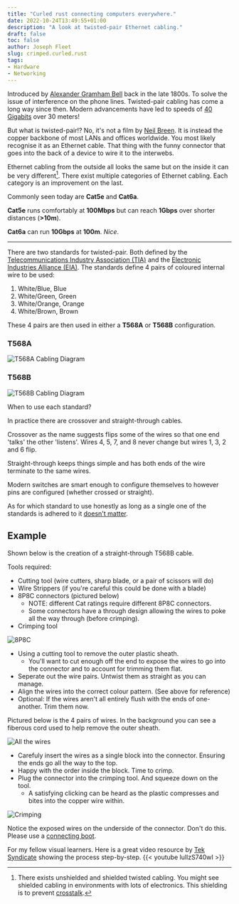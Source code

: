 ```yaml
---
title: "Curled rust connecting computers everywhere."
date: 2022-10-24T13:49:55+01:00
description: "A look at twisted-pair Ethernet cabling."
draft: false
toc: false
author: Joseph Fleet
slug: crimped.curled.rust
tags:
- Hardware
- Networking
---
```


Introduced by [Alexander Gramham Bell](https://worldwide.espacenet.com/patent/search/family/002313755/publication/US244426A?q=pn%3DUS244426A) back in the late 1800s. To solve the issue of interference on the phone lines. Twisted-pair cabling has come a long way since then. Modern advancements have led to speeds of [40 Gigabits](https://www.cablinginstall.com/cable/article/14037071/rm-reichle-demassari-ag-cat-81-cabling-system-delivers-up-to-40-gbe-for-lans-data-centers#:~:text=supports%20the%20fastest%20data%20transmission%20for%20local%20networks%20that%20structured%20copper%20cabling%20can%20achieve%20today%3A%20namely%20up%20to%2040%20Gigabit/s%20Ethernet.) over 30 meters!

But what is twisted-pair!? No, it's not a film by [Neil Breen](https://www.imdb.com/title/tt8196068/). It is instead the copper backbone of most LANs and offices worldwide. You most likely recognise it as an Ethernet cable. That thing with the funny connector that goes into the back of a device to wire it to the interwebs.

Ethernet cabling from the outside all looks the same but on the inside it can be very different[^1]. There exist multiple categories of Ethernet cabling. Each category is an improvement on the last. 

Commonly seen today are **Cat5e** and **Cat6a**.

**Cat5e** runs comfortably at **100Mbps** but can reach **1Gbps** over shorter distances (**>10m**).

**Cat6a** can run **10Gbps** at **100m**. *Nice*.

---

There are two standards for twisted-pair. Both defined by the [Telecommunications Industry Association (TIA)](https://tiaonline.org/) and the [Electronic Industries Alliance (EIA)](https://en.wikipedia.org/wiki/Electronic_Industries_Alliance). The standards define 4 pairs of coloured internal wire to be used:
1. White/Blue, Blue
2. White/Green, Green
3. White/Orange, Orange
4. White/Brown, Brown

These 4 pairs are then used in either a **T568A** or **T568B** configuration.

### T568A

![T568A Cabling Diagram](/structured-cabling/T568A.png)

### T568B

![T568B Cabling Diagram](/structured-cabling/T568B.png)

When to use each standard?

In practice there are crossover and straight-through cables.

Crossover as the name suggests flips some of the wires so that one end 'talks' the other 'listens'. Wires 4, 5, 7, and 8 never change but wires 1, 3, 2 and 6 flip.

Straight-through keeps things simple and has both ends of the wire terminate to the same wires.

Modern switches are smart enough to configure themselves to however pins are configured (whether crossed or straight).

As for which standard to use honestly as long as a single one of the standards is adhered to it [doesn't matter](https://www.truecable.com/blogs/cable-academy/t568a-vs-t568b).

## Example
Shown below is the creation of a straight-through T568B cable.

Tools required:
- Cutting tool (wire cutters, sharp blade, or a pair of scissors will do)
- Wire Strippers (if you're careful this could be done with a blade)
- 8P8C connectors (pictured below)
    - NOTE: different Cat ratings require different 8P8C connectors.
    - Some connectors have a through design allowing the wires to poke all the way through (before crimping).
- Crimping tool

![8P8C](/structured-cabling/8P8C.jpg)

- Using a cutting tool to remove the outer plastic sheath.
    - You'll want to cut enough off the end to expose the wires to go into the connector and to account for trimming them flat.
- Seperate out the wire pairs. Untwist them as straight as you can manage.
- Align the wires into the correct colour pattern. (See above for reference)
- Optional: If the wires aren't all entirely flush with the ends of one-another. Trim them now.

Pictured below is the 4 pairs of wires. In the background you can see a fiberous cord used to help remove the outer sheath.

![All the wires](/structured-cabling/Cat5ePairs.jpg)

- Carefuly insert the wires as a single block into the connector. Ensuring the ends go all the way to the top.
- Happy with the order inside the block. Time to crimp.
- Plug the connector into the crimping tool. And squeeze down on the tool.
    - A satisfying clicking can be heard as the plastic compresses and bites into the copper wire within.

![Crimping](/structured-cabling/Crimpintime.jpg)

Notice the exposed wires on the underside of the connector. Don't do this. Please use a [connecting boot](https://m.media-amazon.com/images/I/61NLI4ZnIwL._SL1100_.jpg).

For my fellow visual learners. Here is a great video resource by [Tek Syndicate](https://www.youtube.com/c/teksyndicate) showing the process step-by-step.
{{< youtube lullzS740wI >}}

[^1]: There exists unshielded and shielded twisted cabling. You might see shielded cabling in environments with lots of electronics. This shielding is to prevent [crosstalk](https://en.wikipedia.org/wiki/Crosstalk).
